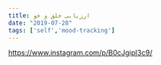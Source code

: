 ```yaml
---
title: ارزیابی خلق و خو
date: "2019-07-28"
tags: ['self','mood-tracking']
---
```


https://www.instagram.com/p/B0cJgipI3c9/